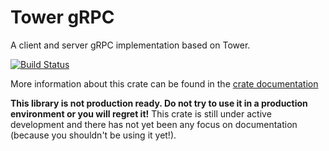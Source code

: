 # Tower gRPC

A client and server gRPC implementation based on Tower.

[![Build Status](https://travis-ci.org/tower-rs/tower-grpc.svg?branch=master)](https://travis-ci.org/tower-rs/tower-grpc)

More information about this crate can be found in the [crate documentation][dox]

[dox]: https://tower-rs.github.io/tower-grpc/tower_grpc

**This library is not production ready. Do not try to use it in a production
environment or you will regret it!** This crate is still under active
development and there has not yet been any focus on documentation (because you
shouldn't be using it yet!).
